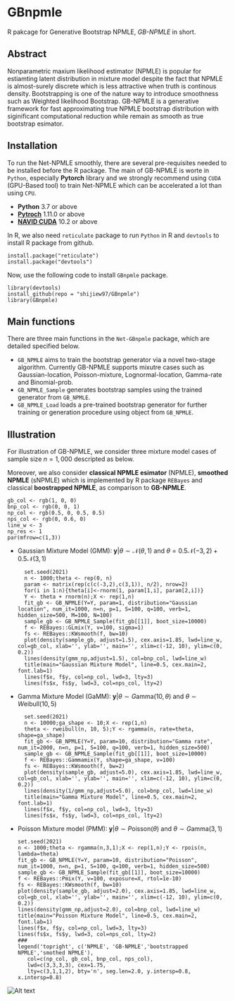 # GBnpmle
R pakcage for Generative Bootstrap NPMLE, _GB-NPMLE_ in short.

## Abstract 
Nonparametric maxium likelihood estimator (NPMLE) is popular for estiamting latent distribution in mixture model despite the fact that NPMLE is almost-surely discrete which is less attractive when truth is continous density. Bootstrapping is one of the nature way to introduce smoothness such as Weighted likelihood Bootstrap. GB-NPMLE is a generative framework for fast approximating true NPMLE bootstrap distribution with siginificant computational reduction while remain as smooth as true bootstrap esimator.

## Installation
To run the Net-NPMLE smoothly, there are several pre-requisites needed to be installed before the R package. The main of GB-NPMLE is worte in `Python`, especially __Pytorch__ library and we strongly recommend using `CUDA` (GPU-Based tool) to train Net-NPMLE which can be accelerated a lot than using `CPU`.
- __Python__ 3.7 or above
- __[Pytroch](https://pytorch.org/)__ 1.11.0 or above
- __[NAVID CUDA](https://developer.nvidia.com/cuda-toolkit)__ 10.2 or above


In R, we also need `reticulate` package to run `Python` in R and `devtools` to install R package from github.
```
install.package("reticulate")
install.package("devtools")
```

Now, use the following code to install `GBnpmle` package.
```
library(devtools)
install_github(repo = "shijiew97/GBnpmle")
library(GBnpmle)
```

## Main functions
There are three main functions in the `Net-GBnpmle` package, which are detailed specified below.
- `GB_NPMLE` aims to train the bootstrap generator via a novel two-stage algorithm. Currently GB-NPMLE supports mixutre cases such as Gaussian-location, Poisson-mixture, Lognormal-location, Gamma-rate and Binomial-prob.
- `GB_NPMLE_Sample` generates bootstrap samples using the trained generator from `GB_NPMLE`.
- `GB_NPMLE_Load` loads a pre-trained bootstrap generator for further training or generation procedure using object from `GB_NPMLE`.

## Illustration
For illustration of GB-NPMLE, we consider three mixture model cases of sample size $n=1,000$ descripted as below. 

Moreover, we also consider __classical NPMLE esimator__ (NPMLE), __smoothed NPMLE__ (sNPMLE) which is implemented by R package `REBayes` and classical __boostrapped NPMLE__, as comparison to __GB-NPMLE__.
  ```{r, eval=FALSE}
  gb_col <- rgb(1, 0, 0)
  bnp_col <- rgb(0, 0, 1)
  np_col <- rgb(0.5, 0, 0.5, 0.5)
  nps_col <- rgb(0, 0.6, 0)
  line_w <- 3
  np_res <- 1
  par(mfrow=c(1,3))
```

- Gaussian Mixture Model (GMM): $\mathbf{y} \vert \theta \sim \mathcal{N}(\theta, 1) \text{ and } \theta = 0.5\mathcal{N}(-3,2)+0.5\mathcal{N}(3,1)$
  
  ```{r, eval=FALSE}
    set.seed(2021)
    n <- 1000;theta <- rep(0, n)
    param <- matrix(rep(c(c(-3,2),c(3,1)), n/2), nrow=2)
    for(i in 1:n){theta[i]<-rnorm(1, param[1,i], param[2,i])}
    Y <- theta + rnorm(n);X <- rep(1,n)
    fit_gb <- GB_NPMLE(Y=Y, param=1, distribution="Gaussian location", num_it=1000, n=n, p=1, S=100, q=100, verb=1, hidden_size=500, M=100, N=100)
    sample_gb <- GB_NPMLE_Sample(fit_gb[[1]], boot_size=10000)
    f <- REBayes::GLmix(Y, v=100, sigma=1)
    fs <- REBayes::KWsmooth(f, bw=10)
    plot(density(sample_gb, adjust=1.5), cex.axis=1.85, lwd=line_w, col=gb_col, xlab='', ylab='', main='', xlim=c(-12, 10), ylim=c(0, 0.2))
    lines(density(gmm_np,adjust=1.5), col=bnp_col, lwd=line_w)
    title(main="Gaussian Mixture Model", line=0.5, cex.main=2, font.lab=1)
    lines(f$x, f$y, col=np_col, lwd=3, lty=3)
    lines(fs$x, fs$y, lwd=3, col=nps_col, lty=2)
  ```
- Gamma Mixture Model (GaMM): $\mathbf{y} \vert \theta \sim G\text{amma}(10,\theta)$ and $\theta \sim W\text{eibull}(10, 5)$
  ```{r, eval=FALSE}
    set.seed(2021)
    n <- 10000;ga_shape <- 10;X <- rep(1,n)
    theta <- rweibull(n, 10, 5);Y <- rgamma(n, rate=theta, shape=ga_shape)
    fit_gb <- GB_NPMLE(Y=Y, param=10, distribution="Gamma rate", num_it=2000, n=n, p=1, S=100, q=100, verb=1, hidden_size=500)
    sample_gb <- GB_NPMLE_Sample(fit_gb[[1]], boot_size=10000)
    f <- REBayes::Gammamix(Y, shape=ga_shape, v=100)
    fs <- REBayes::KWsmooth(f, bw=2)
    plot(density(sample_gb, adjust=5.0), cex.axis=1.85, lwd=line_w, col=gb_col, xlab='', ylab='', main='', xlim=c(-12, 10), ylim=c(0, 0.2))
    lines(density(1/gmm_np,adjust=5.0), col=bnp_col, lwd=line_w)
    title(main="Gamma Mixture Model", line=0.5, cex.main=2, font.lab=1)
    lines(f$x, f$y, col=np_col, lwd=3, lty=3)
    lines(fs$x, fs$y, lwd=3, col=nps_col, lty=2)
  ```
- Poisson Mixture model (PMM): $\mathbf{y}\vert\theta \sim P\text{oisson}(\theta) \text{ and }\theta \sim G\text{amma}(\text{3},\text{1})$
    ```{r, eval=FALSE}
    set.seed(2021)
    n <- 1000;theta <- rgamma(n,3,1);X <- rep(1,n);Y <- rpois(n, lambda=theta)
    fit_gb <- GB_NPMLE(Y=Y, param=10, distribution="Poisson", num_it=1000, n=n, p=1, S=100, q=100, verb=1, hidden_size=500)
    sample_gb <- GB_NPMLE_Sample(fit_gb[[1]], boot_size=10000)
    f <- REBayes::Pmix(Y, v=100, exposure=X, rtol=1e-10)
    fs <- REBayes::KWsmooth(f, bw=10)
    plot(density(sample_gb, adjust=2.0), cex.axis=1.85, lwd=line_w, col=gb_col, xlab='', ylab='', main='', xlim=c(-12, 10), ylim=c(0, 0.2))
    lines(density(gmm_np,adjust=2.0), col=bnp_col, lwd=line_w)
    title(main="Poisson Mixture Model", line=0.5, cex.main=2, font.lab=1)
    lines(f$x, f$y, col=np_col, lwd=3, lty=3)
    lines(fs$x, fs$y, lwd=3, col=nps_col, lty=2)
    ###
    legend('topright', c('NPMLE', 'GB-NPMLE','bootstrapped NPMLE','smothed NPMLE'),
       col=c(np_col, gb_col, bnp_col, nps_col),
       lwd=c(3,3,3,3), cex=1.75,
       lty=c(3,1,1,2), bty='n', seg.len=2.0, y.intersp=0.8, x.intersp=0.8)
  ```

![Alt text](Image/simulation.png)





